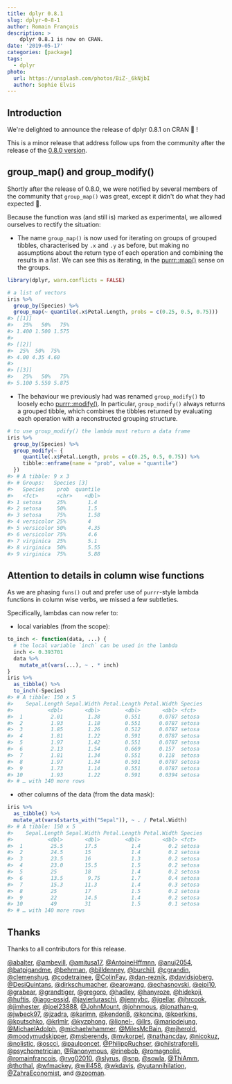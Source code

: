 ```yaml
---
title: dplyr 0.8.1
slug: dplyr-0-8-1
author: Romain François
description: >
    dplyr 0.8.1 is now on CRAN.
date: '2019-05-17'
categories: [package]
tags:
  - dplyr
photo:
  url: https://unsplash.com/photos/BiZ-_6kNjbI
  author: Sophie Elvis
---
```




## Introduction

We're delighted to announce the release of dplyr 0.8.1 on CRAN 🎉 !

This is a minor release that address follow ups from the community after the 
release of the [0.8.0 version](https://www.tidyverse.org/articles/2019/02/dplyr-0-8-0/). 

## group_map() and group_modify()

Shortly after the release of 0.8.0, we were notified by several members of the 
community that `group_map()` was great, except it didn't do what they had expected 😬. 

Because the function was (and still is) marked as experimental, we allowed ourselves to 
rectify the situation: 

 - The name `group_map()` is now used for iterating on groups of grouped tibbles, 
   characterised by `.x` and `.y` as before, but making no assumptions about the return 
   type of each operation and combining the results in a *list*. We can see this as 
   iterating, in the [purrr::map()](https://purrr.tidyverse.org/reference/map.html) 
   sense on the groups. 


```r
library(dplyr, warn.conflicts = FALSE)

# a list of vectors
iris %>%
  group_by(Species) %>%
  group_map(~ quantile(.x$Petal.Length, probs = c(0.25, 0.5, 0.75)))
#> [[1]]
#>   25%   50%   75% 
#> 1.400 1.500 1.575 
#> 
#> [[2]]
#>  25%  50%  75% 
#> 4.00 4.35 4.60 
#> 
#> [[3]]
#>   25%   50%   75% 
#> 5.100 5.550 5.875
```

 - The behaviour we previously had was renamed `group_modify()` to loosely echo 
   [purrr::modify()](https://purrr.tidyverse.org/reference/modify.html). In particular, 
   `group_modify()` always returns a grouped tibble, which combines the tibbles returned
   by evaluating each operation with a reconstructed grouping structure. 
 

```r
# to use group_modify() the lambda must return a data frame
iris %>%
  group_by(Species) %>%
  group_modify(~ {
     quantile(.x$Petal.Length, probs = c(0.25, 0.5, 0.75)) %>%
     tibble::enframe(name = "prob", value = "quantile")
  })
#> # A tibble: 9 x 3
#> # Groups:   Species [3]
#>   Species    prob  quantile
#>   <fct>      <chr>    <dbl>
#> 1 setosa     25%       1.4 
#> 2 setosa     50%       1.5 
#> 3 setosa     75%       1.58
#> 4 versicolor 25%       4   
#> 5 versicolor 50%       4.35
#> 6 versicolor 75%       4.6 
#> 7 virginica  25%       5.1 
#> 8 virginica  50%       5.55
#> 9 virginica  75%       5.88
```

## Attention to details in column wise functions

As we are phasing `funs()` out and prefer use of `purrr`-style lambda functions
in column wise verbs, we missed a few subtleties. 

Specifically, lambdas can now refer to: 

- local variables (from the scope): 


```r
to_inch <- function(data, ...) {
  # the local variable `inch` can be used in the lambda
  inch <- 0.393701
  data %>% 
    mutate_at(vars(...), ~ . * inch)
}
iris %>% 
  as_tibble() %>% 
  to_inch(-Species)
#> # A tibble: 150 x 5
#>    Sepal.Length Sepal.Width Petal.Length Petal.Width Species
#>           <dbl>       <dbl>        <dbl>       <dbl> <fct>  
#>  1         2.01        1.38        0.551      0.0787 setosa 
#>  2         1.93        1.18        0.551      0.0787 setosa 
#>  3         1.85        1.26        0.512      0.0787 setosa 
#>  4         1.81        1.22        0.591      0.0787 setosa 
#>  5         1.97        1.42        0.551      0.0787 setosa 
#>  6         2.13        1.54        0.669      0.157  setosa 
#>  7         1.81        1.34        0.551      0.118  setosa 
#>  8         1.97        1.34        0.591      0.0787 setosa 
#>  9         1.73        1.14        0.551      0.0787 setosa 
#> 10         1.93        1.22        0.591      0.0394 setosa 
#> # … with 140 more rows
```

- other columns of the data (from the data mask):


```r
iris %>% 
  as_tibble() %>% 
  mutate_at(vars(starts_with("Sepal")), ~ . / Petal.Width)
#> # A tibble: 150 x 5
#>    Sepal.Length Sepal.Width Petal.Length Petal.Width Species
#>           <dbl>       <dbl>        <dbl>       <dbl> <fct>  
#>  1         25.5       17.5           1.4         0.2 setosa 
#>  2         24.5       15             1.4         0.2 setosa 
#>  3         23.5       16             1.3         0.2 setosa 
#>  4         23.0       15.5           1.5         0.2 setosa 
#>  5         25         18             1.4         0.2 setosa 
#>  6         13.5        9.75          1.7         0.4 setosa 
#>  7         15.3       11.3           1.4         0.3 setosa 
#>  8         25         17             1.5         0.2 setosa 
#>  9         22         14.5           1.4         0.2 setosa 
#> 10         49         31             1.5         0.1 setosa 
#> # … with 140 more rows
```

## Thanks

Thanks to all contributors for this release. 

[&#x0040;abalter](https://github.com/abalter), [&#x0040;ambevill](https://github.com/ambevill), [&#x0040;amitusa17](https://github.com/amitusa17), [&#x0040;AntoineHffmnn](https://github.com/AntoineHffmnn), [&#x0040;anuj2054](https://github.com/anuj2054), [&#x0040;batpigandme](https://github.com/batpigandme), [&#x0040;behrman](https://github.com/behrman), [&#x0040;billdenney](https://github.com/billdenney), [&#x0040;burchill](https://github.com/burchill), [&#x0040;cgrandin](https://github.com/cgrandin), [&#x0040;clemenshug](https://github.com/clemenshug), [&#x0040;codetrainee](https://github.com/codetrainee), [&#x0040;ColinFay](https://github.com/ColinFay), [&#x0040;dan-reznik](https://github.com/dan-reznik), [&#x0040;davidsjoberg](https://github.com/davidsjoberg), [&#x0040;DesiQuintans](https://github.com/DesiQuintans), [&#x0040;dirkschumacher](https://github.com/dirkschumacher), [&#x0040;earowang](https://github.com/earowang), [&#x0040;echasnovski](https://github.com/echasnovski), [&#x0040;eipi10](https://github.com/eipi10), [&#x0040;grabear](https://github.com/grabear), [&#x0040;grandtiger](https://github.com/grandtiger), [&#x0040;gregorp](https://github.com/gregorp), [&#x0040;hadley](https://github.com/hadley), [&#x0040;hanyroze](https://github.com/hanyroze), [&#x0040;hidekoji](https://github.com/hidekoji), [&#x0040;huftis](https://github.com/huftis), [&#x0040;iago-pssjd](https://github.com/iago-pssjd), [&#x0040;javierluraschi](https://github.com/javierluraschi), [&#x0040;jennybc](https://github.com/jennybc), [&#x0040;jgellar](https://github.com/jgellar), [&#x0040;jhrcook](https://github.com/jhrcook), [&#x0040;jimhester](https://github.com/jimhester), [&#x0040;joel23888](https://github.com/joel23888), [&#x0040;JohnMount](https://github.com/JohnMount), [&#x0040;johnmous](https://github.com/johnmous), [&#x0040;jonathan-g](https://github.com/jonathan-g), [&#x0040;jwbeck97](https://github.com/jwbeck97), [&#x0040;jzadra](https://github.com/jzadra), [&#x0040;karimn](https://github.com/karimn), [&#x0040;kendonB](https://github.com/kendonB), [&#x0040;koncina](https://github.com/koncina), [&#x0040;kperkins](https://github.com/kperkins), [&#x0040;kputschko](https://github.com/kputschko), [&#x0040;krlmlr](https://github.com/krlmlr), [&#x0040;kyzphong](https://github.com/kyzphong), [&#x0040;lionel-](https://github.com/lionel-), [&#x0040;llrs](https://github.com/llrs), [&#x0040;mariodejung](https://github.com/mariodejung), [&#x0040;MichaelAdolph](https://github.com/MichaelAdolph), [&#x0040;michaelwhammer](https://github.com/michaelwhammer), [&#x0040;MilesMcBain](https://github.com/MilesMcBain), [&#x0040;mjherold](https://github.com/mjherold), [&#x0040;moodymudskipper](https://github.com/moodymudskipper), [&#x0040;msberends](https://github.com/msberends), [&#x0040;mvkorpel](https://github.com/mvkorpel), [&#x0040;nathancday](https://github.com/nathancday), [&#x0040;nicokuz](https://github.com/nicokuz), [&#x0040;nolistic](https://github.com/nolistic), [&#x0040;oscci](https://github.com/oscci), [&#x0040;paulponcet](https://github.com/paulponcet), [&#x0040;PhilippRuchser](https://github.com/PhilippRuchser), [&#x0040;philstraforelli](https://github.com/philstraforelli), [&#x0040;psychometrician](https://github.com/psychometrician), [&#x0040;Ranonymous](https://github.com/Ranonymous), [&#x0040;rinebob](https://github.com/rinebob), [&#x0040;romagnolid](https://github.com/romagnolid), [&#x0040;romainfrancois](https://github.com/romainfrancois), [&#x0040;rvg02010](https://github.com/rvg02010), [&#x0040;slyrus](https://github.com/slyrus), [&#x0040;snp](https://github.com/snp), [&#x0040;sowla](https://github.com/sowla), [&#x0040;ThiAmm](https://github.com/ThiAmm), [&#x0040;thothal](https://github.com/thothal), [&#x0040;wfmackey](https://github.com/wfmackey), [&#x0040;will458](https://github.com/will458), [&#x0040;wkdavis](https://github.com/wkdavis), [&#x0040;yutannihilation](https://github.com/yutannihilation), [&#x0040;ZahraEconomist](https://github.com/ZahraEconomist), and [&#x0040;zooman](https://github.com/zooman).
